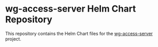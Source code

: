 # wg-access-server Helm Chart Repository

This repository contains the Helm Chart files for the [wg-access-server](https://github.com/freifunkMUC/wg-access-server) project.
